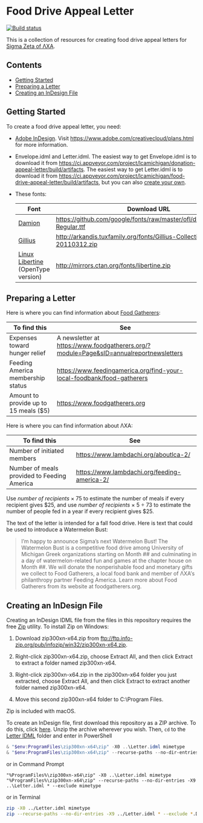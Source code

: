 # Food Drive Appeal Letter

[![Build status](https://ci.appveyor.com/api/projects/status/njbi2ne90pj81idb?svg=true)](https://ci.appveyor.com/project/lcamichigan/food-drive-appeal-letter)

This is a collection of resources for creating food drive appeal letters for
[Sigma Zeta of ΛΧΑ](https://lcamichigan.com).

## Contents

* [Getting Started](#getting-started)
* [Preparing a Letter](#preparing-a-letter)
* [Creating an InDesign File](#creating-an-indesign-file)

## Getting Started

To create a food drive appeal letter, you need:

* [Adobe InDesign](https://www.adobe.com/products/indesign.html). Visit
  https://www.adobe.com/creativecloud/plans.html for more information.

* Envelope.idml and Letter.idml. The easiest way to get Envelope.idml is to
  download it from
  https://ci.appveyor.com/project/lcamichigan/donation-appeal-letter/build/artifacts.
  The easiest way to get Letter.idml is to download it from
  https://ci.appveyor.com/project/lcamichigan/food-drive-appeal-letter/build/artifacts,
  but you can also [create your own](#creating-an-indesign-file).

* These fonts:

  | Font                                                             | Download URL                                                             |
  |------------------------------------------------------------------|--------------------------------------------------------------------------|
  | [Damion](https://fonts.google.com/specimen/Damion)               | https://github.com/google/fonts/raw/master/ofl/damion/Damion-Regular.ttf |
  | [Gillius](http://arkandis.tuxfamily.org/adffonts.html)           | http://arkandis.tuxfamily.org/fonts/Gillius-Collection-20110312.zip      |
  | [Linux Libertine](http://libertine-fonts.org) (OpenType version) | http://mirrors.ctan.org/fonts/libertine.zip                              |

## Preparing a Letter

Here is where you can find information about
[Food Gatherers](http://www.foodgatherers.org):

| To find this                          | See                                                                                    |
|---------------------------------------|----------------------------------------------------------------------------------------|
| Expenses toward hunger relief         | A newsletter at https://www.foodgatherers.org/?module=Page&sID=annualreportnewsletters |
| Feeding America membership status     | https://www.feedingamerica.org/find-your-local-foodbank/food-gatherers                 |
| Amount to provide up to 15 meals ($5) | https://www.foodgatherers.org                                                          |

Here is where you can find information about ΛΧΑ:

| To find this                                | See                                          |
|---------------------------------------------|----------------------------------------------|
| Number of initiated members                 | https://www.lambdachi.org/aboutlca-2/        |
| Number of meals provided to Feeding America | https://www.lambdachi.org/feeding-america-2/ |

Use _number of recipients_ × 75 to estimate the number of meals if every
recipient gives $25, and use _number of recipients_ × 5 ÷ 73 to estimate the
number of people fed in a year if every recipient gives $25.

The text of the letter is intended for a fall food drive. Here is text that
could be used to introduce a Watermelon Bust:

> I’m happy to announce Sigma’s next Watermelon Bust! The Watermelon Bust is a
> competitive food drive among University of Michigan Greek organizations
> starting on Month ## and culminating in a day of watermelon-related fun and
> games at the chapter house on Month ##. We will donate the nonperishable food
> and monetary gifts we collect to Food Gatherers, a local food bank and member
> of ΛΧΑ’s philanthropy partner Feeding America. Learn more about Food Gatherers
> from its website at foodgatherers.org.

## Creating an InDesign File

Creating an InDesign IDML file from the files in this repository requires the
free [Zip](http://www.info-zip.org/Zip.html) utility. To install Zip on Windows:

1. Download zip300xn-x64.zip from
   ftp://ftp.info-zip.org/pub/infozip/win32/zip300xn-x64.zip.

2. Right-click zip300xn-x64.zip, choose Extract All, and then click Extract to
   extract a folder named zip300xn-x64.

3. Right-click zip300xn-x64.zip in the zip300xn-x64 folder you just extracted,
   choose Extract All, and then click Extract to extract another folder named
   zip300xn-x64.

4. Move this second zip300xn-x64 folder to C:\Program Files.

Zip is included with macOS.

To create an InDesign file, first download this repository as a ZIP archive. To
do this, click
[here](https://github.com/lcamichigan/food-drive-appeal-letter/archive/master.zip).
Unzip the archive wherever you wish. Then, `cd` to the
[Letter IDML](Letter%20IDML) folder and enter in PowerShell

```powershell
& "$env:ProgramFiles\zip300xn-x64\zip" -X0 ..\Letter.idml mimetype
& "$env:ProgramFiles\zip300xn-x64\zip" --recurse-paths --no-dir-entries -X9 ..\Letter.idml * --exclude mimetype
```

or in Command Prompt

```batch
"%ProgramFiles%\zip300xn-x64\zip" -X0 ..\Letter.idml mimetype
"%ProgramFiles%\zip300xn-x64\zip" --recurse-paths --no-dir-entries -X9 ..\Letter.idml * --exclude mimetype
```

or in Terminal

```sh
zip -X0 ../Letter.idml mimetype
zip --recurse-paths --no-dir-entries -X9 ../Letter.idml * --exclude *.DS_Store mimetype
```
